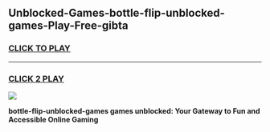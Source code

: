 
## Unblocked-Games-bottle-flip-unblocked-games-Play-Free-gibta
<h3>
<a href="https://premium76.site?title=bottle-flip-unblocked-games&ref=22A">CLICK TO PLAY</a></h3>
<hr>

<h3>
<a href="https://premium76.site?title=bottle-flip-unblocked-games&ref=22A">CLICK 2 PLAY</a>
  
</h3>

<a href="https://premium76.site?title=bottle-flip-unblocked-games&ref=22A"><img src="https://clearcache.store/games.png"></a>


**bottle-flip-unblocked-games games unblocked: Your Gateway to Fun and Accessible Online Gaming**
